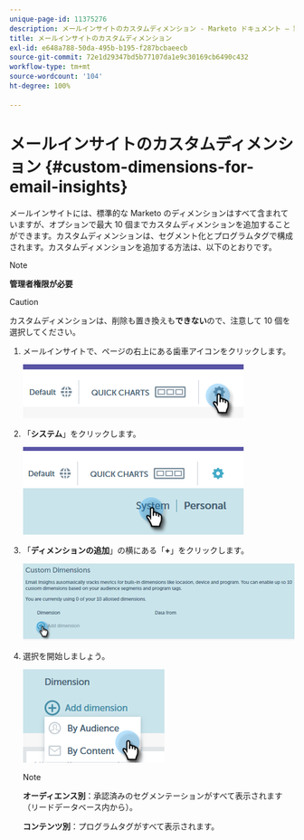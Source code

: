 ```yaml
---
unique-page-id: 11375276
description: メールインサイトのカスタムディメンション - Marketo ドキュメント — 製品ドキュメント
title: メールインサイトのカスタムディメンション
exl-id: e648a788-50da-495b-b195-f287bcbaeecb
source-git-commit: 72e1d29347bd5b77107da1e9c30169cb6490c432
workflow-type: tm+mt
source-wordcount: '104'
ht-degree: 100%

---
```


# メールインサイトのカスタムディメンション {#custom-dimensions-for-email-insights}

メールインサイトには、標準的な Marketo のディメンションはすべて含まれていますが、オプションで最大 10 個までカスタムディメンションを追加することができます。カスタムディメンションは、セグメント化とプログラムタグで構成されます。カスタムディメンションを追加する方法は、以下のとおりです。

>[!NOTE]
>
>**管理者権限が必要**

>[!CAUTION]
>
>カスタムディメンションは、削除も置き換えも&#x200B;**できない**&#x200B;ので、注意して 10 個を選択してください。

1. メールインサイトで、ページの右上にある歯車アイコンをクリックします。

   ![](assets/cd1.png)

1. 「**システム**」をクリックします。

   ![](assets/cd2.png)

1. 「**ディメンションの追加**」の横にある「**+**」をクリックします。

   ![](assets/cd3.png)

1. 選択を開始しましょう。

   ![](assets/cd4.png)

   >[!NOTE]
   >
   >**オーディエンス別**：承認済みのセグメンテーションがすべて表示されます（リードデータベース内から）。
   >
   >**コンテンツ別**：プログラムタグがすべて表示されます。
